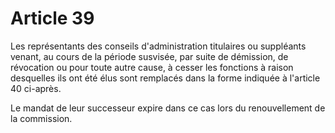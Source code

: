 # Article 39

Les représentants des conseils d'administration titulaires ou suppléants venant, au cours de la période susvisée, par suite de démission, de révocation ou pour toute autre cause, à cesser les fonctions à raison desquelles ils ont été élus sont remplacés dans la forme indiquée à l'article 40 ci-après.

Le mandat de leur successeur expire dans ce cas lors du renouvellement de la commission.
